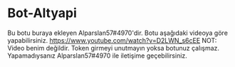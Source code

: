 # Bot-Altyapi
Bu botu buraya ekleyen Alparslan57#4970'dir.
Botu aşağıdaki videoya göre yapabilirsiniz.
https://www.youtube.com/watch?v=D2LWN_s6cEE
NOT: Video benim değildir.
Token girmeyi unutmayın yoksa botunuz çalışmaz.
Yapamadıysanız Alparslan57#4970 ile iletişime geçebilirsiniz.
